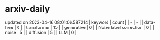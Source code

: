 # arxiv-daily
updated on 2023-04-16 08:01:06.587214
| keyword | count |
| - | - |
| data-free | 0 |
| transformer | 15 |
| generative | 6 |
| Noise label correction | 0 |
| noise | 5 |
| diffusion | 5 |
| LLM | 0 |

